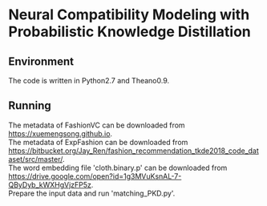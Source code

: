 # Neural Compatibility Modeling with Probabilistic Knowledge Distillation

## Environment

The code is written in Python2.7 and Theano0.9.

## Running

The metadata of FashionVC can be downloaded from https://xuemengsong.github.io.  
The metadata of ExpFashion can be downloaded from https://bitbucket.org/Jay_Ren/fashion_recommendation_tkde2018_code_dataset/src/master/.  
The word embedding file 'cloth.binary.p' can be downloaded from https://drive.google.com/open?id=1g3MVuKsnAL-7-QByDyb_kWXHgVjzFP5z.  
Prepare the input data and run 'matching_PKD.py'.

